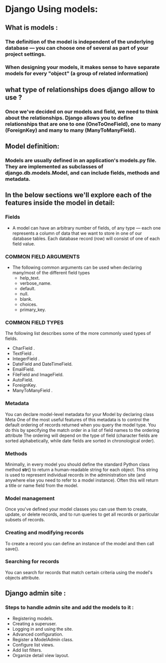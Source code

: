 # Django Using models:

## What is models :
### The definition of the model is independent of the underlying database — you can choose one of several as part of your project settings.

### When designing your models, it makes sense to have separate models for every "object" (a group of related information)

## what type of relationships does django allow to use ? 
### Once we've decided on our models and field, we need to think about the relationships. Django allows you to define relationships that are one to one (OneToOneField), one to many (ForeignKey) and many to many (ManyToManyField).

## Model definition:
### Models are usually defined in an application's models.py file. They are implemented as subclasses of django.db.models.Model, and can include fields, methods and metadata.

## In the below sections we'll explore each of the features inside the model in detail:

### Fields
- A model can have an arbitrary number of fields, of any type — each one represents a column of data that we want to store in one of our database tables. Each database record (row) will consist of one of each field value.

### COMMON FIELD ARGUMENTS
- The following common arguments can be used when declaring many/most of the different field types
   - help_text.
   - verbose_name.
   - default.
   - null.
   - blank.
   - choices.
   - primary_key.

### COMMON FIELD TYPES
The following list describes some of the more commonly used types of fields.
   - CharField .
   - TextField .
   - IntegerField .
   - DateField and DateTimeField.
   - EmailField.
   - FileField and ImageField.
   - AutoField.
   - ForeignKey.
   - ManyToManyField .

### Metadata
You can declare model-level metadata for your Model by declaring class Meta One of the most useful features of this metadata is to control the default ordering of records returned when you query the model type. You do this by specifying the match order in a list of field names to the ordering attribute 
The ordering will depend on the type of field (character fields are sorted alphabetically, while date fields are sorted in chronological order).

### Methods
Minimally, in every model you should define the standard Python class method __str__() to return a human-readable string for each object. This string is used to represent individual records in the administration site (and anywhere else you need to refer to a model instance). Often this will return a title or name field from the model.

### Model management
Once you've defined your model classes you can use them to create, update, or delete records, and to run queries to get all records or particular subsets of records.

### Creating and modifying records
To create a record you can define an instance of the model and then call save().

### Searching for records
You can search for records that match certain criteria using the model's objects attribute.

## Django admin site :

### Steps to handle admin site and add the models to it :
- Registering models.
- Creating a superuser.
- Logging in and using the site.
- Advanced configuration.
- Register a ModelAdmin class.
- Configure list views.
- Add list filters.
- Organize detail view layout.
